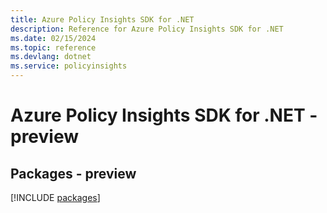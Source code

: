 ```yaml
---
title: Azure Policy Insights SDK for .NET
description: Reference for Azure Policy Insights SDK for .NET
ms.date: 02/15/2024
ms.topic: reference
ms.devlang: dotnet
ms.service: policyinsights
---
```

# Azure Policy Insights SDK for .NET - preview
## Packages - preview
[!INCLUDE [packages](policy-insights-index.md)]